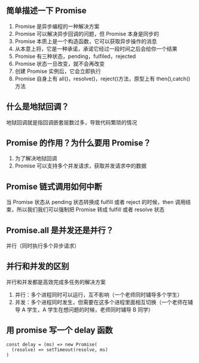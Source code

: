 ## 简单描述一下 Promise

1. Promise 是异步编程的一种解决方案
2. Promise 可以解决异步回调的问题，但 Promise 本身是同步的
3. Promise 本质上是一个构造函数，它可以获取异步操作的消息
4. 从本意上将，它是一种承诺，承诺它经过一段时间之后会给你一个结果
5. Promise 有三种状态，pending，fulfiled，rejected
6. Promise 状态一旦改变，就不会再改变
7. 创建 Promise 实例后，它会立即执行
8. Promise 自身上有 all()，resolve()，reject()方法，原型上有 then(),catch()方法

## 什么是地狱回调？

地狱回调就是指回调嵌套层数过多，导致代码繁琐的情况

## Promise 的作用？为什么要用 Promise？

1. 为了解决地狱回调
2. Promise 可以支持多个并发请求，获取并发请求中的数据

## Promise 链式调用如何中断

当 Promise 状态从 pending 状态转换成 fulfill 或者 reject 的时候，then 调用结束，所以我们我们可以强制把 Promise 转成 fulfill 或者 resolve 状态

## Promise.all 是并发还是并行？

并行（同时执行多个异步请求）

## 并行和并发的区别

并行和并发都是高效完成多任务的解决方案

1. 并行：多个进程同时可以运行，互不影响（一个老师同时辅导多个学生）
2. 并发：多个进程同时发生，但需要在这多个进程里面相互切换（一个老师在辅导 A 学生，A 学生在想问题的时候，老师同时辅导 B 同学）

## 用 promise 写一个 delay 函数

```
const delay = (ms) => new Promise(
  (resolve) => setTimeout(resolve, ms)
)
```
